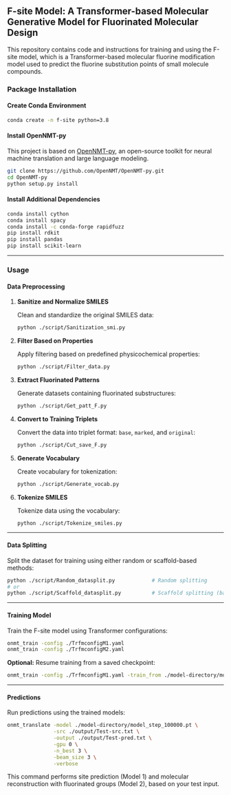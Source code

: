 ## F-site Model: A Transformer-based Molecular Generative Model for Fluorinated Molecular Design

This repository contains code and instructions for training and using the F-site model, which is a Transformer-based molecular fluorine modification model used to predict the fluorine substitution points of small molecule compounds.

### Package Installation

#### Create Conda Environment

```bash
conda create -n f-site python=3.8
```

#### Install OpenNMT-py

This project is based on [OpenNMT-py](https://github.com/OpenNMT/OpenNMT-py), an open-source toolkit for neural machine translation and large language modeling.

```bash
git clone https://github.com/OpenNMT/OpenNMT-py.git
cd OpenNMT-py
python setup.py install
```

#### Install Additional Dependencies

```bash
conda install cython
conda install spacy
conda install -c conda-forge rapidfuzz
pip install rdkit
pip install pandas
pip install scikit-learn
```

---

### Usage

#### Data Preprocessing

1. **Sanitize and Normalize SMILES**

   Clean and standardize the original SMILES data:

   ```bash
   python ./script/Sanitization_smi.py
   ```

2. **Filter Based on Properties**

   Apply filtering based on predefined physicochemical properties:

   ```bash
   python ./script/Filter_data.py
   ```

3. **Extract Fluorinated Patterns**

   Generate datasets containing fluorinated substructures:

   ```bash
   python ./script/Get_patt_F.py
   ```

4. **Convert to Training Triplets**

   Convert the data into triplet format: `base`, `marked`, and `original`:

   ```bash
   python ./script/Cut_save_F.py
   ```

5. **Generate Vocabulary**

   Create vocabulary for tokenization:

   ```bash
   python ./script/Generate_vocab.py
   ```

6. **Tokenize SMILES**

   Tokenize data using the vocabulary:

   ```bash
   python ./script/Tokenize_smiles.py
   ```

---

#### Data Splitting

Split the dataset for training using either random or scaffold-based methods:

```bash
python ./script/Random_datasplit.py            # Random splitting
# or
python ./script/Scaffold_datasplit.py          # Scaffold splitting (based on Bemis-Murcko scaffolds)
```

---

#### Training Model

Train the F-site model using Transformer configurations:

```bash
onmt_train -config ./TrfmconfigM1.yaml
onmt_train -config ./TrfmconfigM2.yaml
```

**Optional:** Resume training from a saved checkpoint:

```bash
onmt_train -config ./TrfmconfigM1.yaml -train_from ./model-directory/model_step_100000.pt
```

---

#### Predictions

Run predictions using the trained models:

```bash
onmt_translate -model ./model-directory/model_step_100000.pt \
               -src ./output/Test-src.txt \
               -output ./output/Test-pred.txt \
               -gpu 0 \
               -n_best 3 \
               -beam_size 3 \
               -verbose
```

This command performs site prediction (Model 1) and molecular reconstruction with fluorinated groups (Model 2), based on your test input.
